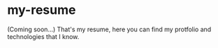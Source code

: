 # my-resume
(Coming soon...)
That's my resume, here you can find my protfolio and technologies that I know.
